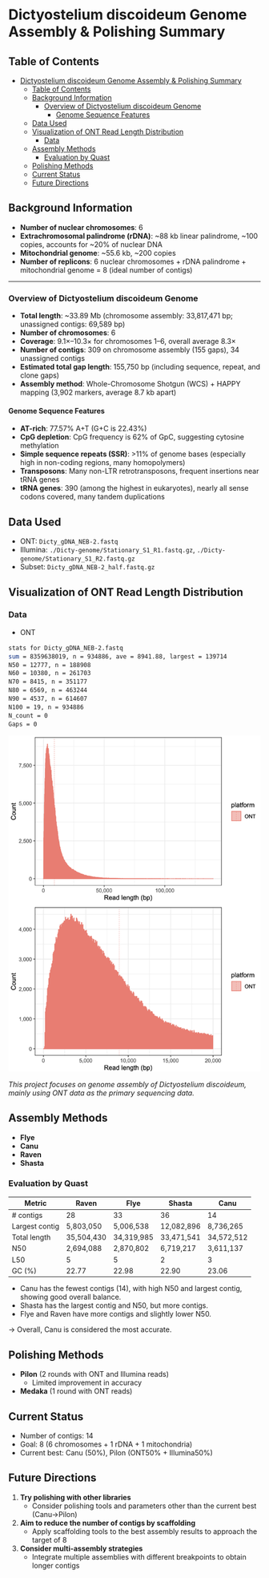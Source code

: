 # Dictyostelium discoideum Genome Assembly & Polishing Summary

## Table of Contents
- [Dictyostelium discoideum Genome Assembly \& Polishing Summary](#dictyostelium-discoideum-genome-assembly--polishing-summary)
  - [Table of Contents](#table-of-contents)
  - [Background Information](#background-information)
    - [Overview of Dictyostelium discoideum Genome](#overview-of-dictyostelium-discoideum-genome)
      - [Genome Sequence Features](#genome-sequence-features)
  - [Data Used](#data-used)
  - [Visualization of ONT Read Length Distribution](#visualization-of-ont-read-length-distribution)
    - [Data](#data)
  - [Assembly Methods](#assembly-methods)
    - [Evaluation by Quast](#evaluation-by-quast)
  - [Polishing Methods](#polishing-methods)
  - [Current Status](#current-status)
  - [Future Directions](#future-directions)

## Background Information

- **Number of nuclear chromosomes**: 6
- **Extrachromosomal palindrome (rDNA)**: ~88 kb linear palindrome, ~100 copies, accounts for ~20% of nuclear DNA
- **Mitochondrial genome**: ~55.6 kb, ~200 copies
- **Number of replicons**: 6 nuclear chromosomes + rDNA palindrome + mitochondrial genome = 8 (ideal number of contigs)

---

### Overview of Dictyostelium discoideum Genome

- **Total length**: ~33.89 Mb (chromosome assembly: 33,817,471 bp; unassigned contigs: 69,589 bp)
- **Number of chromosomes**: 6
- **Coverage**: 9.1×–10.3× for chromosomes 1–6, overall average 8.3×
- **Number of contigs**: 309 on chromosome assembly (155 gaps), 34 unassigned contigs
- **Estimated total gap length**: 155,750 bp (including sequence, repeat, and clone gaps)
- **Assembly method**: Whole-Chromosome Shotgun (WCS) + HAPPY mapping (3,902 markers, average 8.7 kb apart)

#### Genome Sequence Features
- **AT-rich**: 77.57% A+T (G+C is 22.43%)
- **CpG depletion**: CpG frequency is 62% of GpC, suggesting cytosine methylation
- **Simple sequence repeats (SSR)**: >11% of genome bases (especially high in non-coding regions, many homopolymers)
- **Transposons**: Many non-LTR retrotransposons, frequent insertions near tRNA genes
- **tRNA genes**: 390 (among the highest in eukaryotes), nearly all sense codons covered, many tandem duplications

## Data Used

- ONT: `Dicty_gDNA_NEB-2.fastq`
- Illumina: `./Dicty-genome/Stationary_S1_R1.fastq.gz`, `./Dicty-genome/Stationary_S1_R2.fastq.gz`
- Subset: `Dicty_gDNA_NEB-2_half.fastq.gz`

## Visualization of ONT Read Length Distribution

### Data

- ONT

```bash
stats for Dicty_gDNA_NEB-2.fastq
sum = 8359638019, n = 934886, ave = 8941.88, largest = 139714
N50 = 12777, n = 188908
N60 = 10380, n = 261703
N70 = 8415, n = 351177
N80 = 6569, n = 463244
N90 = 4537, n = 614607
N100 = 19, n = 934886
N_count = 0
Gaps = 0
```

![read-length](../public/read-length/image.png)

*This project focuses on genome assembly of Dictyostelium discoideum, mainly using ONT data as the primary sequencing data.*

## Assembly Methods

- **Flye**
- **Canu**
- **Raven**
- **Shasta**

### Evaluation by Quast

| Metric              | Raven   | Flye    | Shasta   | Canu     |
|---------------------|---------|---------|----------|----------|
| # contigs           | 28      | 33      | 36       | 14       |
| Largest contig      | 5,803,050 | 5,006,538 | 12,082,896 | 8,736,265 |
| Total length        | 35,504,430 | 34,319,985 | 33,471,541 | 34,572,512 |
| N50                 | 2,694,088 | 2,870,802 | 6,719,217 | 3,611,137 |
| L50                 | 5       | 5       | 2        | 3        |
| GC (%)              | 22.77   | 22.98   | 22.90    | 23.06    |

- Canu has the fewest contigs (14), with high N50 and largest contig, showing good overall balance.
- Shasta has the largest contig and N50, but more contigs.
- Flye and Raven have more contigs and slightly lower N50.

→ Overall, Canu is considered the most accurate.

## Polishing Methods

- **Pilon** (2 rounds with ONT and Illumina reads)
  - Limited improvement in accuracy
- **Medaka** (1 round with ONT reads)

## Current Status

- Number of contigs: 14
- Goal: 8 (6 chromosomes + 1 rDNA + 1 mitochondria)
- Current best: Canu (50%), Pilon (ONT50% + Illumina50%)

## Future Directions

1. **Try polishing with other libraries**
   - Consider polishing tools and parameters other than the current best (Canu→Pilon)
2. **Aim to reduce the number of contigs by scaffolding**
   - Apply scaffolding tools to the best assembly results to approach the target of 8
3. **Consider multi-assembly strategies**
   - Integrate multiple assemblies with different breakpoints to obtain longer contigs 